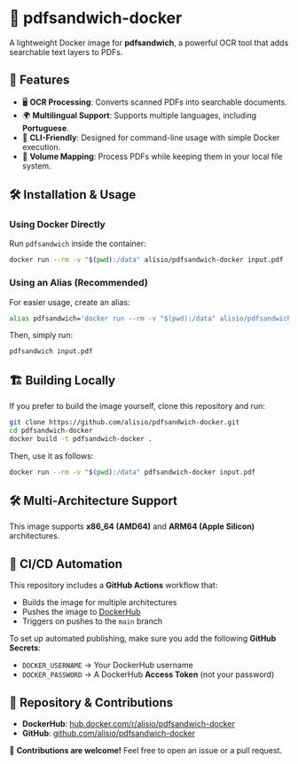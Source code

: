 # 📄 pdfsandwich-docker

A lightweight Docker image for **pdfsandwich**, a powerful OCR tool that adds searchable text layers to PDFs.

## 🚀 Features
- 🖥 **OCR Processing**: Converts scanned PDFs into searchable documents.
- 🌍 **Multilingual Support**: Supports multiple languages, including **Portuguese**.
- 🔄 **CLI-Friendly**: Designed for command-line usage with simple Docker execution.
- 📂 **Volume Mapping**: Process PDFs while keeping them in your local file system.

## 🛠 Installation & Usage

### Using Docker Directly
Run `pdfsandwich` inside the container:

```sh
docker run --rm -v "$(pwd):/data" alisio/pdfsandwich-docker input.pdf
```

### Using an Alias (Recommended)
For easier usage, create an alias:

```sh
alias pdfsandwich='docker run --rm -v "$(pwd):/data" alisio/pdfsandwich-docker'
```

Then, simply run:

```sh
pdfsandwich input.pdf
```

## 🏗 Building Locally
If you prefer to build the image yourself, clone this repository and run:

```sh
git clone https://github.com/alisio/pdfsandwich-docker.git
cd pdfsandwich-docker
docker build -t pdfsandwich-docker .
```

Then, use it as follows:

```sh
docker run --rm -v "$(pwd):/data" pdfsandwich-docker input.pdf
```

## 🛠 Multi-Architecture Support
This image supports **x86_64 (AMD64)** and **ARM64 (Apple Silicon)** architectures.

## 🔄 CI/CD Automation
This repository includes a **GitHub Actions** workflow that:
- Builds the image for multiple architectures
- Pushes the image to [DockerHub](https://hub.docker.com/r/alisio/pdfsandwich-docker)
- Triggers on pushes to the `main` branch

To set up automated publishing, make sure you add the following **GitHub Secrets**:
- `DOCKER_USERNAME` → Your DockerHub username
- `DOCKER_PASSWORD` → A DockerHub **Access Token** (not your password)

## 🔗 Repository & Contributions
- **DockerHub**: [hub.docker.com/r/alisio/pdfsandwich-docker](https://hub.docker.com/r/alisio/pdfsandwich-docker)
- **GitHub**: [github.com/alisio/pdfsandwich-docker](https://github.com/alisio/pdfsandwich-docker)

🚀 **Contributions are welcome!** Feel free to open an issue or a pull request.
